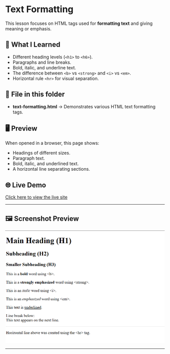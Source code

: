 # Text Formatting

This lesson focuses on HTML tags used for **formatting text** and giving meaning or emphasis.

## 📌 What I Learned
- Different heading levels (`<h1>` to `<h6>`).
- Paragraphs and line breaks.
- Bold, italic, and underline text.
- The difference between `<b>` vs `<strong>` and `<i>` vs `<em>`.
- Horizontal rule `<hr>` for visual separation.

## 📂 File in this folder
- **text-formatting.html** → Demonstrates various HTML text formatting tags.

## 🖥 Preview
When opened in a browser, this page shows:
- Headings of different sizes.
- Paragraph text.
- Bold, italic, and underlined text.
- A horizontal line separating sections.

## 🌐 Live Demo
[Click here to view the live site](https://saintsamuelle.github.io/FRONTEND-LEARNING-PROGRESS/HTML/Basic-syntax/Text-formatting/text-formatting.html)

---

## 🖼 Screenshot Preview
![Website Screenshot](screenshot.png)

---

